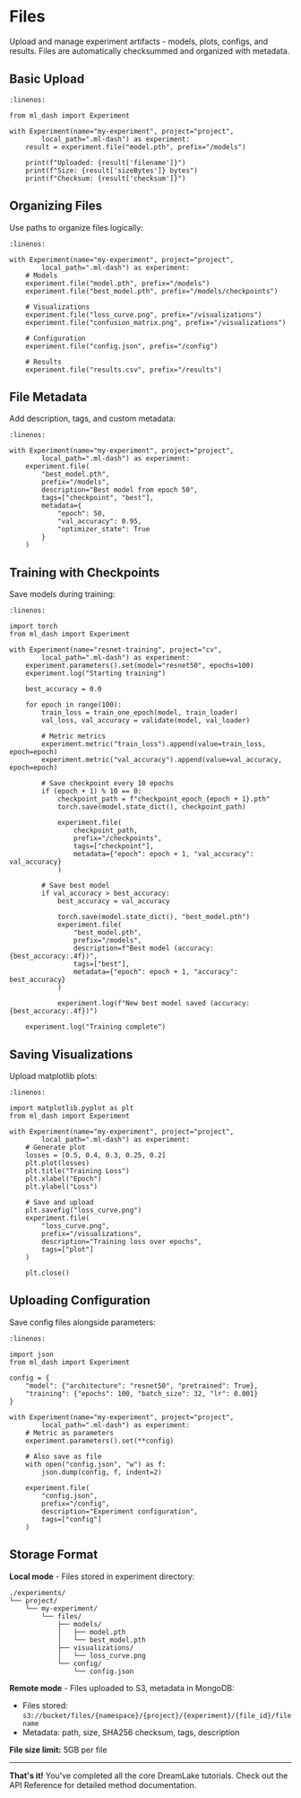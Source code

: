 # Files

Upload and manage experiment artifacts - models, plots, configs, and results. Files are automatically checksummed and organized with metadata.

## Basic Upload

```{code-block} python
:linenos:

from ml_dash import Experiment

with Experiment(name="my-experiment", project="project",
        local_path=".ml-dash") as experiment:
    result = experiment.file("model.pth", prefix="/models")

    print(f"Uploaded: {result['filename']}")
    print(f"Size: {result['sizeBytes']} bytes")
    print(f"Checksum: {result['checksum']}")
```

## Organizing Files

Use paths to organize files logically:

```{code-block} python
:linenos:

with Experiment(name="my-experiment", project="project",
        local_path=".ml-dash") as experiment:
    # Models
    experiment.file("model.pth", prefix="/models")
    experiment.file("best_model.pth", prefix="/models/checkpoints")

    # Visualizations
    experiment.file("loss_curve.png", prefix="/visualizations")
    experiment.file("confusion_matrix.png", prefix="/visualizations")

    # Configuration
    experiment.file("config.json", prefix="/config")

    # Results
    experiment.file("results.csv", prefix="/results")
```

## File Metadata

Add description, tags, and custom metadata:

```{code-block} python
:linenos:

with Experiment(name="my-experiment", project="project",
        local_path=".ml-dash") as experiment:
    experiment.file(
        "best_model.pth",
        prefix="/models",
        description="Best model from epoch 50",
        tags=["checkpoint", "best"],
        metadata={
            "epoch": 50,
            "val_accuracy": 0.95,
            "optimizer_state": True
        }
    )
```

## Training with Checkpoints

Save models during training:

```{code-block} python
:linenos:

import torch
from ml_dash import Experiment

with Experiment(name="resnet-training", project="cv",
        local_path=".ml-dash") as experiment:
    experiment.parameters().set(model="resnet50", epochs=100)
    experiment.log("Starting training")

    best_accuracy = 0.0

    for epoch in range(100):
        train_loss = train_one_epoch(model, train_loader)
        val_loss, val_accuracy = validate(model, val_loader)

        # Metric metrics
        experiment.metric("train_loss").append(value=train_loss, epoch=epoch)
        experiment.metric("val_accuracy").append(value=val_accuracy, epoch=epoch)

        # Save checkpoint every 10 epochs
        if (epoch + 1) % 10 == 0:
            checkpoint_path = f"checkpoint_epoch_{epoch + 1}.pth"
            torch.save(model.state_dict(), checkpoint_path)

            experiment.file(
                checkpoint_path,
                prefix="/checkpoints",
                tags=["checkpoint"],
                metadata={"epoch": epoch + 1, "val_accuracy": val_accuracy}
            )

        # Save best model
        if val_accuracy > best_accuracy:
            best_accuracy = val_accuracy

            torch.save(model.state_dict(), "best_model.pth")
            experiment.file(
                "best_model.pth",
                prefix="/models",
                description=f"Best model (accuracy: {best_accuracy:.4f})",
                tags=["best"],
                metadata={"epoch": epoch + 1, "accuracy": best_accuracy}
            )

            experiment.log(f"New best model saved (accuracy: {best_accuracy:.4f})")

    experiment.log("Training complete")
```

## Saving Visualizations

Upload matplotlib plots:

```{code-block} python
:linenos:

import matplotlib.pyplot as plt
from ml_dash import Experiment

with Experiment(name="my-experiment", project="project",
        local_path=".ml-dash") as experiment:
    # Generate plot
    losses = [0.5, 0.4, 0.3, 0.25, 0.2]
    plt.plot(losses)
    plt.title("Training Loss")
    plt.xlabel("Epoch")
    plt.ylabel("Loss")

    # Save and upload
    plt.savefig("loss_curve.png")
    experiment.file(
        "loss_curve.png",
        prefix="/visualizations",
        description="Training loss over epochs",
        tags=["plot"]
    )

    plt.close()
```

## Uploading Configuration

Save config files alongside parameters:

```{code-block} python
:linenos:

import json
from ml_dash import Experiment

config = {
    "model": {"architecture": "resnet50", "pretrained": True},
    "training": {"epochs": 100, "batch_size": 32, "lr": 0.001}
}

with Experiment(name="my-experiment", project="project",
        local_path=".ml-dash") as experiment:
    # Metric as parameters
    experiment.parameters().set(**config)

    # Also save as file
    with open("config.json", "w") as f:
        json.dump(config, f, indent=2)

    experiment.file(
        "config.json",
        prefix="/config",
        description="Experiment configuration",
        tags=["config"]
    )
```

## Storage Format

**Local mode** - Files stored in experiment directory:

```
./experiments/
└── project/
    └── my-experiment/
        └── files/
            ├── models/
            │   ├── model.pth
            │   └── best_model.pth
            ├── visualizations/
            │   └── loss_curve.png
            └── config/
                └── config.json
```

**Remote mode** - Files uploaded to S3, metadata in MongoDB:
- Files stored: `s3://bucket/files/{namespace}/{project}/{experiment}/{file_id}/filename`
- Metadata: path, size, SHA256 checksum, tags, description

**File size limit:** 5GB per file

---

**That's it!** You've completed all the core DreamLake tutorials. Check out the API Reference for detailed method documentation.

